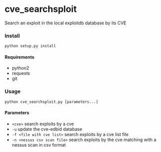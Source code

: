 # cve_searchsploit
Search an exploit in the local exploitdb database by its CVE

### Install
```
python setup.py install
```
#### Requirements
+ python2
+ requests
+ git

### Usage
```
python cve_searchsploit.py [parameters...]
```

#### Parameters
+  ```<cve>```                      search exploits by a cve
+  ```-u```                         update the cve-edbid database
+  ```-f <file with cve list>```    search exploits by a cve list file
+  ```-n <nessus csv scan file>```  search exploits by the cve matching with a nessus scan in csv format


